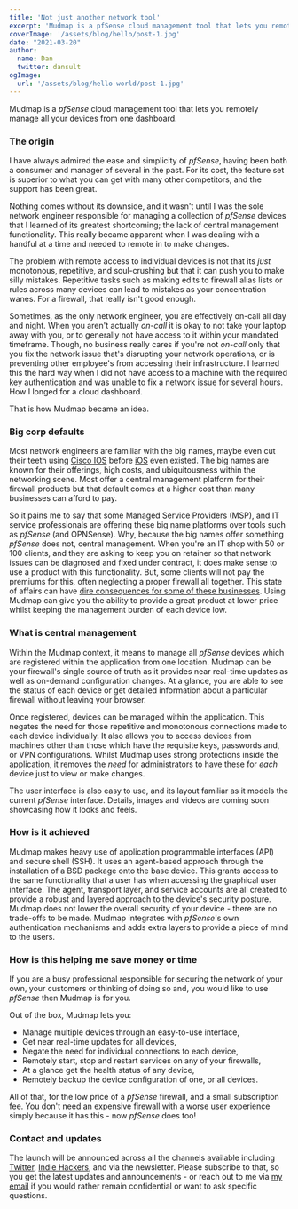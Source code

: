 ```yaml
---
title: 'Not just another network tool'
excerpt: 'Mudmap is a pfSense cloud management tool that lets you remotely manage all your devices from one dashboard.'
coverImage: '/assets/blog/hello/post-1.jpg'
date: "2021-03-20" 
author:
  name: Dan
  twitter: dansult
ogImage:
  url: '/assets/blog/hello-world/post-1.jpg'
---
```



Mudmap is a *pfSense* cloud management tool that lets you remotely manage all
your devices from one dashboard.

### The origin

I have always admired the ease and simplicity of *pfSense*, having been both a
consumer and manager of several in the past. For its cost, the feature set is
superior to what you can get with many other competitors, and the support has
been great.

Nothing comes without its downside, and it wasn't until I was the sole network
engineer responsible for managing a collection of *pfSense* devices that I learned 
of its greatest shortcoming; the lack of central management functionality. 
This really became apparent when I was dealing with a handful at a time and 
needed to remote in to make changes.

The problem with remote access to individual devices is not that its *just*
monotonous, repetitive, and soul-crushing but that it can push you to make
silly mistakes. Repetitive tasks such as making edits to firewall alias lists
or rules across many devices can lead to mistakes as your concentration wanes.
For a firewall, that really isn't good enough.

Sometimes, as the only network engineer, you are effectively on-call all day
and night. When you aren't actually
*on-call* it is okay to not take your laptop away with you, or to generally not
have access to it within your mandated timeframe. Though, no business really cares
if you're not *on-call* only that you fix the network issue that's disrupting
your network operations, or is preventing other employee's
from accessing their infrastructure. I learned this the hard way when I did not
have access to a machine with the required key authentication and was unable to fix a
network issue for several hours. How I longed for a cloud dashboard.

That is how Mudmap became an idea.

### Big corp defaults

Most network engineers are familiar with the big names, maybe even cut their
teeth using [Cisco IOS] before [iOS] even existed. The big names are known for
their offerings, high costs, and ubiquitousness within the networking scene.
Most offer a central management platform for their firewall products but that
default comes at a higher cost than many businesses can afford to pay.

So it pains me to say that some Managed Service Providers (MSP), and IT service
professionals are offering these big name platforms over tools such
as *pfSense* (and OPNSense). Why, because the big names offer something *pfSense*
does not, central management. When you're an IT shop with 50 or 100 clients, and
they are asking to keep you on retainer so that network issues can be diagnosed
and fixed under contract, it
does make sense to use a product with this functionality. But, some clients will not pay
the premiums for this, often neglecting a proper firewall all together. This state
of affairs can
have [dire consequences for some of these businesses][consequences]. Using 
Mudmap can give you the ability to provide a great product at lower price whilst
keeping the management burden of each device low.

### What is central management

Within the Mudmap context, it means to manage all *pfSense* devices which are
registered within the application from one location. Mudmap can be your
firewall's single source of truth as it provides near real-time updates as well
as on-demand configuration changes. At a glance, you are able to see the status
of each device or get detailed information about a particular firewall without 
leaving your browser.

Once registered, devices can be managed within the application. This negates
the need for those repetitive and monotonous connections made to each device
individually. It also allows you to access devices from machines other than
those which have the requisite keys, passwords and, or VPN configurations.
Whilst Mudmap uses strong protections inside the application, it removes the 
*need* for administrators to have these for *each* device just to view or make changes.

The user interface is also easy to use, and its layout familiar as it models
the current *pfSense* interface. Details, images and videos are coming soon
showcasing how it looks and feels.

### How is it achieved

Mudmap makes heavy use of application programmable interfaces (API) and secure
shell (SSH). It uses an agent-based approach through the installation of a BSD
package onto the base device. This grants access to the same functionality that
a user has when accessing the graphical user interface. The agent, transport
layer, and service accounts are all created to provide a robust and layered
approach to the device's security posture. Mudmap does not lower the overall
security of your device - there are no trade-offs to be made. Mudmap integrates
with *pfSense*'s own authentication mechanisms and adds extra layers to provide
a piece of mind to the users.

### How is this helping me save money or time

If you are a busy professional responsible for securing the network of
your own, your customers or thinking of doing so and, you would like to use 
*pfSense* then Mudmap is for you.

Out of the box, Mudmap lets you:

- Manage multiple devices through an easy-to-use interface,
- Get near real-time updates for all devices, 
- Negate the need for individual connections to each device,
- Remotely start, stop and restart services on any of your firewalls,
- At a glance get the health status of any device,
- Remotely backup the device configuration of one, or all devices.

All of that, for the low price of a *pfSense* firewall, and a small
subscription fee. You don't need an expensive firewall with a worse user
experience simply because it has this - now *pfSense* does too!

### Contact and updates

The launch will be announced across all the channels available
including [Twitter], [Indie Hackers], and via the newsletter. Please subscribe
to that, so you get the latest updates and announcements - or reach out to me
via [my email] if you would rather remain confidential or want to ask specific
questions.

[Cisco IOS]: https://en.wikipedia.org/wiki/Cisco_IOS
[iOS]: https://en.wikipedia.org/wiki/IOS
[consequences]: https://cybersecurityventures.com/60-percent-of-small-companies-close-within-6-months-of-being-hacked/
[twitter]: https://twitter.com/mudmapio
[indie hackers]: https://www.indiehackers.com/product/mudmap
[my email]: mailto:dan@mudmap.io
